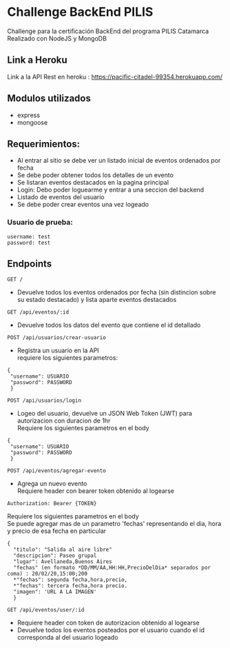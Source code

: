 # Challenge BackEnd PILIS
Challenge para la certificación BackEnd del programa PILIS Catamarca
Realizado con NodeJS y MongoDB

## Link a Heroku
Link a la API Rest en heroku : https://pacific-citadel-99354.herokuapp.com/

## Modulos utilizados
- express
- mongoose


## Requerimientos:
- Al entrar al sitio se debe ver un listado inicial de eventos ordenados por fecha
- Se debe poder obtener todos los detalles de un evento
- Se listaran eventos destacados en la pagina principal
- Login: Debo poder loguearme y entrar a una seccion del backend
- Listado de eventos del usuario
- Se debe poder crear eventos una vez logeado

### Usuario de prueba:
```
username: test
password: test
```

## Endpoints 

```
GET /
```
- Devuelve todos los eventos ordenados por fecha (sin distincion sobre su estado destacado) y lista aparte eventos destacados

```
GET /api/eventos/:id
```
-  Devuelve todos los datos del evento que contiene el id detallado

```
POST /api/usuarios/crear-usuario
```
- Registra un usuario en la API<br>
requiere los siguientes parametros:
```
{
 "username": USUARIO
 "password": PASSWORD
 }
```
```
POST /api/usuarios/login
```
- Logeo del usuario, devuelve un JSON Web Token (JWT) para autorizacion con duracion de 1hr<br>
Requiere los siguientes parametros en el body
```
{
 "username": USUARIO
 "password": PASSWORD
 }
```
```
POST /api/eventos/agregar-evento
```
- Agrega un nuevo evento<br>
Requiere header con bearer token obtenido al logearse 
```
Authorization: Bearer {TOKEN}
```

Requiere los siguientes parametros en el body <br>
Se puede agregar mas de un parametro 'fechas' representando el dia, hora y precio de esa fecha en particular
```
{ 
  "titulo": "Salida al aire libre"
  "descripcion": Paseo grupal
  "lugar": Avellaneda,Buenos Aires
  "fechas" (en formato *DD/MM/AA,HH:HH,PrecioDelDia* separados por coma) : 20/02/20,15:00;200
  *"fechas": segunda fecha,hora,precio,
  *"fechas": tercera fecha,hora precio.
  "imagen": 'URL A LA IMAGEN'
  }
```
```
GET /api/eventos/user/:id 
```
- Requiere header con token de autorizacion obtenido al logearse
- Devuelve todos los eventos posteados por el usuario cuando el id corresponda al del usuario logeado


